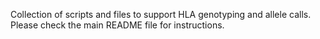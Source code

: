 
Collection of scripts and files to support HLA genotyping and allele calls. Please check the main README file for instructions.
